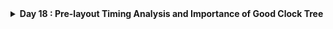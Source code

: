 <details>
  <Summary><strong> Day 18 : Pre-layout Timing Analysis and Importance of Good Clock Tree</strong></summary>

# Contents
- [Step 1: Fix DRC errors and verify the design](#fix-drc-errors-and-verify-the-design)
- [Step 2: Save the final layout with custom name and open it](#save-final-layout)
- [Step 3: Generate lef from the Layout](#generate-lef-from-the-layout)
- [Step 4: Copy the newly generated lef and associated required lib files to 'picorv32a' design 'src' directory](#copy-new-lef-and-lib-files)
- [Step 5: Edit 'config.tcl'](#edit-config)
- [Step 6: Run openlane flow synthesis with newly inserted custom inverter cell](#run-openlane-flow-synthesis)
- [Step 7: Synthesis - Remove/reduce the newly introduced violations with the introduction of custom inverter cell by modifying design parameters](#synthesis)
- [Step 8: Run Floorplan and Placement](#run-fp-and-plc)

<a id="fix-drc-errors-and-verify-the-design"></a>
# Step 1: Fix up small DRC errors and verify the design is ready to be inserted into our flow

Before moving forward with custom designed cell layout verify following:
1. The input and output ports of the standard cell should lie on the intersection of the vertical and horizontal tracks.
2. Width of the standard cell should be odd multiples of the horizontal track pitch.
3. Height of the standard cell should be even multiples of the vertical track pitch.

**Open custom inverter layout**
```bash
cd Desktop/work/tools/openlane_working_dir/openlane/vsdstdcelldesign

# Open custom inverter layout in magic
magic -T sky130A.tech sky130_inv.mag &
```

![Alt Text](images/1.png)


**Convert Grid info to track info**

- press **g** in magic to activate grids.

**tracks.info of sky130_fd_sc_hd:**
![Alt Text](images/2.png)

- Commands to set grid as tracks of locali layer:

```bash
# Get syntax for grid command
help grid

# Set grid values accordingly
grid 0.46um 0.34um 0.23um 0.17um
```

![Alt Text](images/3.png)

**Verified ✅ --> The input and output ports of the standard cell should lie on the intersection of the vertical and horizontal tracks**
![Alt Text](images/4.png)

**Verified ✅ --> Width of the standard cell should be odd multiples of the horizontal track pitch**
Horizontal track pitch = 0.46 µm
Width of standard cell = 1.38 µm = 0.46 x 3
![Alt Text](images/5.png)

**Verified ✅ --> Height of the standard cell should be even multiples of the vertical track pitch**
Vertical track pitch = 0.34 µm
Height of standard cell = 2.72 µm = 0.34 × 8
![Alt Text](images/6.png)

<a id="save-final-layout"></a>
# Step 2: Save the final layout with custom name and open it

```bash
# Command to save as
save sky130_vsdinv.mag

# Command to open custom inverter layout in magic
magic -T sky130A.tech sky130_vsdinv.mag &
```

**newly saved layout**
![Alt Text](images/7.png)


<a id="save-final-layout"></a>
# Step 3: Generate lef from the Layout

```bash
# lef command
lef write

#open newly created lef file
gvim sky130_vsdinv.lef
```

![Alt Text](images/8.png)

**lef file**
![Alt Text](images/9.png)

<a id="copy-new-lef-and-lib-files"></a>
# Step 4: Copy the newly generated lef and associated required lib files to 'picorv32a' design 'src' directory

```bash
# Copy lef file
cp sky130_vsdinv.lef ~/soc-design-and-planning-nasscom-vsd/Desktop/work/tools/openlane_working_dir/openlane/designs/picorv32a/src/

# Copy lib files
cp libs/sky130_fd_sc_hd__* ~/soc-design-and-planning-nasscom-vsd/Desktop/work/tools/openlane_working_dir/openlane/designs/picorv32a/src/

# List and check whether they are copied
ls ~/soc-design-and-planning-nasscom-vsd/Desktop/work/tools/openlane_working_dir/openlane/designs/picorv32a/src/
```

<a id="edit-config"></a>
# Step 5: Edit 'config.tcl' 
- Edit `config.tcl` to change lib file and add the new extra lef into the openlane flow.

```bash
set ::env(LIB_SYNTH) "$::env(OPENLANE_ROOT)/designs/picorv32a/src/sky130_fd_sc_hd__typical.lib"
set ::env(LIB_FASTEST) "$::env(OPENLANE_ROOT)/designs/picorv32a/src/sky130_fd_sc_hd__fast.lib"
set ::env(LIB_SLOWEST) "$::env(OPENLANE_ROOT)/designs/picorv32a/src/sky130_fd_sc_hd__slow.lib"
set ::env(LIB_TYPICAL) "$::env(OPENLANE_ROOT)/designs/picorv32a/src/sky130_fd_sc_hd__typical.lib"
set ::env(EXTRA_LEFS) [glob $::env(OPENLANE_ROOT)/designs/$::env(DESIGN_NAME)/src/*.lef]
```

**Edited `config.tcl`**
![Alt Text](images/10.png)

<a id="run-openlane-flow-synthesis"></a>
# Step 6: Run openlane flow synthesis with newly inserted custom inverter cell

- invoke the OpenLANE flow include new lef and perform synthesis:

```bash
# Change directory to openlane flow directory
cd ~/soc-design-and-planning-nasscom-vsd/Desktop/work/tools/openlane_working_dir/openlane

export PDK_ROOT=/home/sdudigani/soc-design-and-planning-nasscom-vsd/Desktop/work/tools/openlane_working_dir/pdks

#optional
alias docker='docker run -it -v $(pwd):/openLANE_flow -v $PDK_ROOT:$PDK_ROOT -e PDK_ROOT=$PDK_ROOT -u $(id -u $USER):$(id -g $USER) efabless/openlane:v0.21'

# Since we have aliased the long command to 'docker' we can invoke the OpenLANE flow docker sub-system by just running this command
docker
```

- After entering openlane flow contained docker, run the following commands

```bash
# Now that we have entered the OpenLANE flow contained docker sub-system we can invoke the OpenLANE flow in the Interactive mode using the following command
./flow.tcl -interactive

# Now that OpenLANE flow is open we have to input the required packages for proper functionality of the OpenLANE flow
package require openlane 0.9

# Now the OpenLANE flow is ready to run any design and initially we have to prep the design creating some necessary files and directories for running a specific design which in our case is 'picorv32a'
prep -design picorv32a

# Adiitional commands to include newly added lef to openlane flow
set lefs [glob $::env(DESIGN_DIR)/src/*.lef]
add_lefs -src $lefs

# Now that the design is prepped and ready, we can run synthesis using following command
run_synthesis
```

![Alt Text](images/name.png)

**current design values generated**

![Alt Text](images/10_synth_area.png)

![Alt Text](images/11_synth_tns_wns.png)

<a id="synthesis"></a>
# Step 7: Remove/reduce the newly introduced violations with the introduction of custom inverter cell by modifying design parameters

**Commands to view and change parameters to improve timing and run synthesis:**

```bash
# Now once again we have to prep design so as to update variables
prep -design picorv32a -tag new -overwrite

# Addiitional commands to include newly added lef to openlane flow merged.lef
set lefs [glob $::env(DESIGN_DIR)/src/*.lef]

add_lefs -src $lefs

# Command to display current value of variable SYNTH_STRATEGY
echo $::env(SYNTH_STRATEGY)

# Command to set new value for SYNTH_STRATEGY
set ::env(SYNTH_STRATEGY) "DELAY 3"

# Command to display current value of variable SYNTH_BUFFERING to check whether it's enabled
echo $::env(SYNTH_BUFFERING)

# Command to display current value of variable SYNTH_SIZING
echo $::env(SYNTH_SIZING)

# Command to set new value for SYNTH_SIZING
set ::env(SYNTH_SIZING) 1

# Command to display current value of variable SYNTH_DRIVING_CELL to check whether it's the proper cell or not
echo $::env(SYNTH_DRIVING_CELL)

# Now that the design is prepped and ready, we can run synthesis using following command
run_synthesis
```

![Alt Text](images/12_synth_new_area.png)

![Alt Text](images/13_synth_new_tns_wns.png)

- Comparing new run values with previous run--> **area has increased and worst negative slack has become 0**

✅ Synthesis has accepted our custom inverter

<a id="run-fp-and-plc"></a>
# Step 8: Run Floorplan and Placement to verify the cell is accepted in PnR flow

## Run Floorplan

```bash
# Now we can run floorplan
run_floorplan
```

![Alt Text](images/14_fp_error.png)
The above image shows - unexpected un-explainable error while using run_floorplan command. we can instead use the following set of commands available based on information from

```bash
/home/sdudigani/soc-design-and-planning-nasscom-vsd/Desktop/work/tools/openlane_working_dir/openlane/scripts/tcl_commands/floorplan.tcl
```

and based on Floorplan Commands section in

```bash
/home/sdudigani/soc-design-and-planning-nasscom-vsd/Desktop/work/tools/openlane_working_dir/openlane/docs/source/OpenLANE_commands.md
```

```bash
# Follwing commands are all-togather sourced in "run_floorplan" command
init_floorplan
place_io
tap_decap_or
```

![Alt Text](images/15_init_fp.png)

![Alt Text](images/16_place_io.png)

![Alt Text](images/17_tap_decap_or.png)

## Run Placement

```bash
# Now we are ready to run placement
run_placement
```

![Alt Text](images/name.png)

**load placement def in magic in another terminal:**

```bash
# Change directory to path containing generated placement def
cd ~/soc-design-and-planning-nasscom-vsd/Desktop/work/tools/openlane_working_dir/openlane/designs/picorv32a/runs/new/results/placement/

# Command to load the placement def in magic tool
magic -T ~/soc-design-and-planning-nasscom-vsd/Desktop/work/tools/openlane_working_dir/pdks/sky130A/libs.tech/magic/sky130A.tech lef read ../../tmp/merged.lef def read picorv32a.placement.def &
```

![Alt Text](images/name.png)

![Alt Text](images/name.png)
